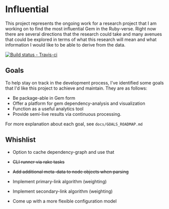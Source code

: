# Influential

This project represents the ongoing work for a research project that I am
working on to find the most influential Gem in the Ruby-verse. Right now
there are several directions that the research could take and many avenues
that could be explored in terms of what this research will mean and what
information I would like to be able to derive from the data.

[ ![Build status - Travis-ci][1] ][2]


## Goals

To help stay on track in the development process, I've identified some
goals that I'd like this project to achieve and maintain. They are as
follows:

+ Be package-able in Gem form
+ Offer a platform for gem dependency-analysis and visualization
+ Function as a useful analytics tool
+ Provide semi-live results via continuous processing. 

For more explanation about each goal, see `docs/GOALS_ROADMAP.md`


## Whishlist

+ Option to cache dependency-graph and use that
+ ~~CLI runner via rake tasks~~
+ ~~Add additional meta-data to node objects when parsing~~
+ Implement primary-link algorithm (weighting)
+ Implement secondary-link algorithm (weighting)
+ Come up with a more flexible configuration model


  [1]: https://secure.travis-ci.org/JohnMurray/gem-graph.png
  [2]: https://travis-ci.org/JohnMurray/gem-graph
